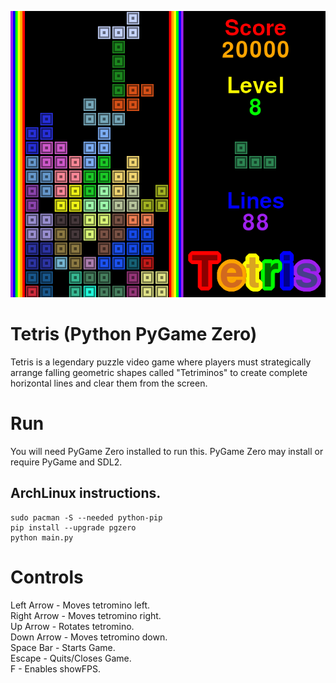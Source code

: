 ![Screenshot](../screenshot.png)

# Tetris (Python PyGame Zero)
Tetris is a legendary puzzle video game where players must strategically arrange falling geometric shapes called "Tetriminos" to create complete horizontal lines and clear them from the screen.

# Run
You will need PyGame Zero installed to run this. PyGame Zero may install or require PyGame and SDL2.

## ArchLinux instructions.

    sudo pacman -S --needed python-pip
    pip install --upgrade pgzero
    python main.py

# Controls
Left Arrow - Moves tetromino left.\
Right Arrow - Moves tetromino right.\
Up Arrow - Rotates tetromino.\
Down Arrow - Moves tetromino down.\
Space Bar - Starts Game.\
Escape - Quits/Closes Game.\
F - Enables showFPS.
